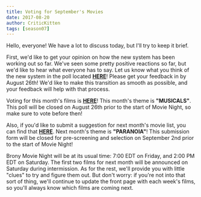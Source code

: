 ```yaml
---
title: Voting for September's Movies
date: 2017-08-20
author: CriticKitten
tags: [season07]
---
```


Hello, everyone!  We have a lot to discuss today, but I'll try to keep it brief.

First, we'd like to get your opinion on how the new system has been working out so far.  We've seen some pretty positive reactions so far, but we'd like to hear what everyone has to say.  Let us know what you think of the new system in the poll located **[HERE][survey]**!  Please get your feedback in by August 26th!  We'd like to make this transition as smooth as possible, and your feedback will help with that process.

Voting for this month's films is **[HERE][lotto]**!  This month's theme is **"MUSICALS"**.  This poll will be closed on August 26th prior to the start of Movie Night, so make sure to vote before then!

Also, if you'd like to submit a suggestion for next month's movie list, you can find that **[HERE][lotto2]**.   Next month's theme is **"PARANOIA"**!  This submission form will be closed for pre-screening and selection on September 2nd prior to the start of Movie Night!

Brony Movie Night will be at its usual time: 7:00 EDT on Friday, and 2:00 PM EDT on Saturday.  The first two films for next month will be announced on Saturday during intermission.  As for the rest, we'll provide you with little "clues" to try and figure them out.  But don't worry: if you're not into that sort of thing, we'll continue to update the front page with each week's films, so you'll always know which films are coming next.

[survey]: https://docs.google.com/forms/d/e/1FAIpQLScJwn6glf_FJyMSS7pDAf7qTvj6AuCOfTw64SLqkWQ3yDKaAw/viewform
[lotto]: https://docs.google.com/forms/d/e/1FAIpQLSdb67YRzTDnY9bDIbY1D44_6PtQ-kyFedGJ8SlVQMh20feYjg/viewform
[lotto2]: https://docs.google.com/forms/d/e/1FAIpQLSdlrI1f4QK2GNZcwcc5DuomsDMJ0fagp2M356JWd55EaF7JQw/viewform
